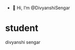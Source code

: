- 👋 Hi, I’m @DivyanshiSengar
# student
divyanshi sengar
<!---
DivyanshiSengar/DivyanshiSengar is a ✨ special ✨ repository because its `README.md` (this file) appears on your GitHub profile.
You can click the Preview link to take a look at your changes.
--->
